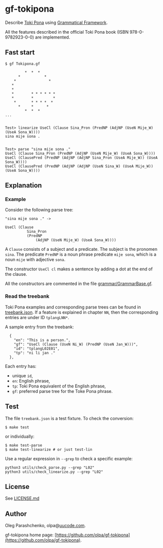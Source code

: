 # gf-tokipona

Describe [Toki Pona](https://tokipona.org/) using [Grammatical Framework](https://www.grammaticalframework.org/).

All the features described in the official Toki Pona book (ISBN 978-0-9782923-0-0) are implemented.

## Fast start


```
$ gf Tokipona.gf

         *  *  *
      *           *
    *               *
   *
   *
   *        * * * * * *
   *        *         *
    *       * * * *  *
      *     *      *
         *  *  *
...


Test> linearize UseCl (Clause Sina_Pron (PredNP (AdjNP (UseN Mije_W) (UseA Sona_W))))
sina mije sona .


Test> parse "sina mije sona ."
UseCl (Clause Sina_Pron (PredNP (AdjNP (UseN Mije_W) (UseA Sona_W))))
UseCl (ClausePred (PredNP (AdjNP (AdjNP Sina_Pron (UseA Mije_W)) (UseA Sona_W))))
UseCl (ClausePred (PredNP (AdjNP (AdjNP (UseN Sina_W) (UseA Mije_W)) (UseA Sona_W))))
```

## Explanation

### Example

Consider the following parse tree:

```
"sina mije sona ." ->

UseCl (Clause
          Sina_Pron
          (PredNP
              (AdjNP (UseN Mije_W) (UseA Sona_W))))
```

A `Clause` consists of a subject and a predicate. The subject is the pronomen `sina`. The predicate `PredNP` is a noun phrase predicate `mije sona`, which is a noun `mije` with adjective `sona`.

The constructor `UseCl cl` makes a sentence by adding a dot at the end of the clause.

All the constructors are commented in the file [grammar/GrammarBase.gf](grammar/GrammarBase.gf).

### Read the treebank

Toki Pona examples and corresponding parse trees can be found in [treebank.json](./treebank.json). If a feature is explained in chapter `NN`, then the corresponding entries are under ID `tplangLNN*`.

A sample entry from the treebank:

```
  {
    "en": "This is a person.",
    "gf": "UseCl (Clause (UseN Ni_W) (PredNP (UseN Jan_W)))",
    "id": "tplangL02E01",
    "tp": "ni li jan ."
  },
```

Each entry has:

- unique `id`,
- `en`: English phrase,
- `tp`: Toki Pona equivalent of the English phrase,
- `gf`: preferred parse tree for the Toke Pona phrase.

## Test

The file `treebank.json` is a test fixture.  To check the conversion:

```
$ make test
```

or individually:

```
$ make test-parse
$ make test-linearize # or just test-lin
```

Use a regular expression in `--grep` to check a specific example:

```
python3 utils/check_parse.py --grep "L02"
python3 utils/check_linearize.py --grep "L02"
```

## License

See [LICENSE.md](./LICENSE.md)

## Author

Oleg Parashchenko, olpa@[uucode.com](http://uucode.com/).

gf-tokipona home page: [https://github.com/olpa/gf-tokipona](https://github.com/olpa/gf-tokipona).
